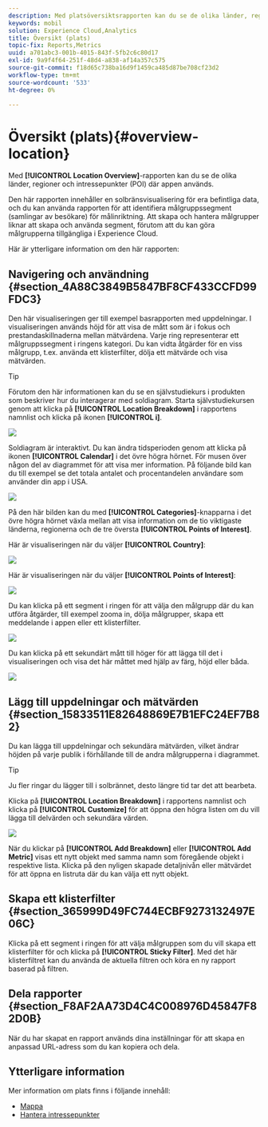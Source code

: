 ```yaml
---
description: Med platsöversiktsrapporten kan du se de olika länder, regioner och intressepunkter där appen används.
keywords: mobil
solution: Experience Cloud,Analytics
title: Översikt (plats)
topic-fix: Reports,Metrics
uuid: a701abc3-001b-4015-843f-5fb2c6c80d17
exl-id: 9a9f4f64-251f-48d4-a838-af14a357c575
source-git-commit: f18d65c738ba16d9f1459ca485d87be708cf23d2
workflow-type: tm+mt
source-wordcount: '533'
ht-degree: 0%

---
```


# Översikt (plats){#overview-location}

Med **[!UICONTROL Location Overview]**-rapporten kan du se de olika länder, regioner och intressepunkter (POI) där appen används.

Den här rapporten innehåller en solbränsvisualisering för era befintliga data, och du kan använda rapporten för att identifiera målgruppssegment (samlingar av besökare) för målinriktning. Att skapa och hantera målgrupper liknar att skapa och använda segment, förutom att du kan göra målgrupperna tillgängliga i Experience Cloud.

Här är ytterligare information om den här rapporten:

## Navigering och användning {#section_4A88C3849B5847BF8CF433CCFD99FDC3}

Den här visualiseringen ger till exempel basrapporten med uppdelningar. I visualiseringen används höjd för att visa de mått som är i fokus och prestandaskillnaderna mellan mätvärdena. Varje ring representerar ett målgruppssegment i ringens kategori. Du kan vidta åtgärder för en viss målgrupp, t.ex. använda ett klisterfilter, dölja ett mätvärde och visa mätvärden.

>[!TIP]
>
>Förutom den här informationen kan du se en självstudiekurs i produkten som beskriver hur du interagerar med soldiagram. Starta självstudiekursen genom att klicka på **[!UICONTROL Location Breakdown]** i rapportens namnlist och klicka på ikonen **[!UICONTROL i]**.

![](assets/location.png)

Soldiagram är interaktivt. Du kan ändra tidsperioden genom att klicka på ikonen **[!UICONTROL Calendar]** i det övre högra hörnet. För musen över någon del av diagrammet för att visa mer information. På följande bild kan du till exempel se det totala antalet och procentandelen användare som använder din app i USA.

![](assets/location_mouse.png)

På den här bilden kan du med **[!UICONTROL Categories]**-knapparna i det övre högra hörnet växla mellan att visa information om de tio viktigaste länderna, regionerna och de tre översta **[!UICONTROL Points of Interest]**.

Här är visualiseringen när du väljer **[!UICONTROL Country]**:

![](assets/location_countries.png)

Här är visualiseringen när du väljer **[!UICONTROL Points of Interest]**:

![](assets/location_poi.png)

Du kan klicka på ett segment i ringen för att välja den målgrupp där du kan utföra åtgärder, till exempel zooma in, dölja målgrupper, skapa ett meddelande i appen eller ett klisterfilter.

![](assets/location_aud.png)

Du kan klicka på ett sekundärt mått till höger för att lägga till det i visualiseringen och visa det här måttet med hjälp av färg, höjd eller båda.

![](assets/location_secondary.png)

## Lägg till uppdelningar och mätvärden {#section_15833511E82648869E7B1EFC24EF7B82}

Du kan lägga till uppdelningar och sekundära mätvärden, vilket ändrar höjden på varje publik i förhållande till de andra målgrupperna i diagrammet.

>[!TIP]
>
>Ju fler ringar du lägger till i solbrännet, desto längre tid tar det att bearbeta.

Klicka på **[!UICONTROL Location Breakdown]** i rapportens namnlist och klicka på **[!UICONTROL Customize]** för att öppna den högra listen om du vill lägga till delvärden och sekundära värden.

![](assets/location_rail.png)

När du klickar på **[!UICONTROL Add Breakdown]** eller **[!UICONTROL Add Metric]** visas ett nytt objekt med samma namn som föregående objekt i respektive lista. Klicka på den nyligen skapade detaljnivån eller mätvärdet för att öppna en listruta där du kan välja ett nytt objekt.

## Skapa ett klisterfilter {#section_365999D49FC744ECBF9273132497E06C}

Klicka på ett segment i ringen för att välja målgruppen som du vill skapa ett klisterfilter för och klicka på **[!UICONTROL Sticky Filter]**. Med det här klisterfiltret kan du använda de aktuella filtren och köra en ny rapport baserad på filtren.

## Dela rapporter {#section_F8AF2AA73D4C4C008976D45847F82D0B}

När du har skapat en rapport används dina inställningar för att skapa en anpassad URL-adress som du kan kopiera och dela.

## Ytterligare information

Mer information om plats finns i följande innehåll:

* [Mappa](/help/using/location/c-map-points.md)
* [Hantera intressepunkter](/help/using/location/t-manage-points.md)
